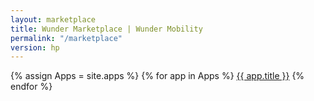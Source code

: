 ```yaml
---
layout: marketplace
title: Wunder Marketplace | Wunder Mobility
permalink: "/marketplace"
version: hp
---
```


<div class="py-5 text-center">

  {% assign Apps = site.apps %}
  {% for app in Apps %}
    <a href="{{ app.url }}">{{ app.title }}</a>
  {% endfor %}

</div>
